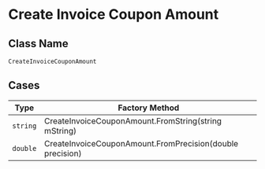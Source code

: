 
# Create Invoice Coupon Amount

## Class Name

`CreateInvoiceCouponAmount`

## Cases

| Type | Factory Method |
|  --- | --- |
| `string` | CreateInvoiceCouponAmount.FromString(string mString) |
| `double` | CreateInvoiceCouponAmount.FromPrecision(double precision) |

